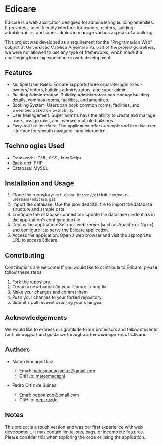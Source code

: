 # Edicare

Edicare is a web application designed for administering building amenities. It provides a user-friendly interface for owners, renters, building administrators, and super admins to manage various aspects of a building.

This project was developed as a requirement for the "Programacion Web" subject at Universidad Catolica Argentina. As part of the project guidelines, we were not allowed to use any type of frameworks, which made it a challenging learning experience in web development.

## Features

- Multiple User Roles: Edicare supports three separate login roles - owners/renters, building administrators, and super admin.
- Building Administration: Building administrators can manage building details, common rooms, facilities, and amenities.
- Booking System: Users can book common rooms, facilities, and amenities based on availability.
- User Management: Super admins have the ability to create and manage users, assign roles, and oversee multiple buildings.
- Easy-to-Use Interface: The application offers a simple and intuitive user interface for smooth navigation and interaction.

## Technologies Used

- Front-end: HTML, CSS, JavaScript
- Back-end: PHP
- Database: MySQL

## Installation and Usage

1. Clone the repository: `git clone https://github.com/your-username/edicare.git`
2. Import the database: Use the provided SQL file to import the database structure and sample data.
3. Configure the database connection: Update the database credentials in the application's configuration file.
4. Deploy the application: Set up a web server (such as Apache or Nginx) and configure it to serve the Edicare application.
5. Access the application: Open a web browser and visit the appropriate URL to access Edicare.

## Contributing

Contributions are welcome! If you would like to contribute to Edicare, please follow these steps:

1. Fork the repository.
2. Create a new branch for your feature or bug fix.
3. Make your changes and commit them.
4. Push your changes to your forked repository.
5. Submit a pull request detailing your changes.

## Acknowledgements

We would like to express our gratitude to our professors and fellow students for their support and guidance throughout the development of Edicare.

## Authors

- Mateo Macagni Diaz
  - Email: mateomacagnidiaz@gmail.com
  - GitHub: [mateomacagni](http://github.com/mttdiazz)

- Pedro Ortiz de Guinea
  - Email: peportizdg@gmail.com
  - GitHub: [peportizdg](http://github.com/peportizdg)

## Notes

This project is a rough version and was our first experience with web development. It may contain limitations, bugs, or incomplete features. Please consider this when exploring the code or using the application.
